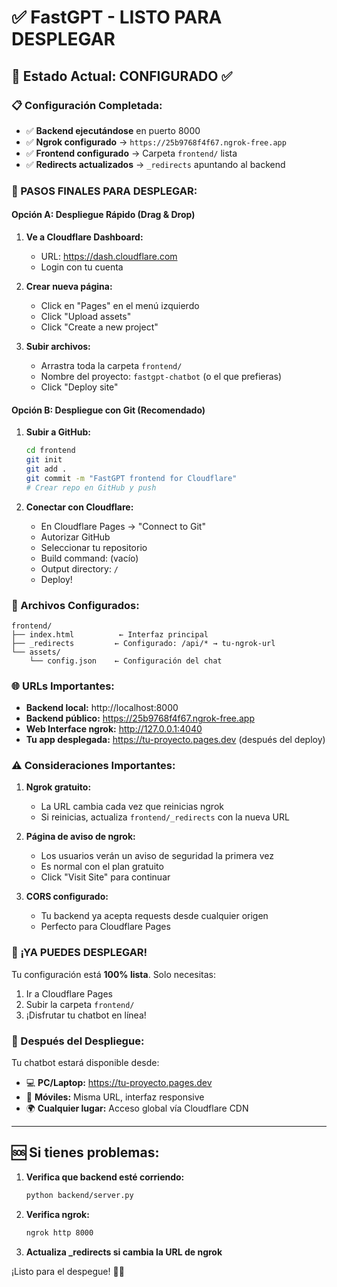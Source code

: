 # ✅ FastGPT - LISTO PARA DESPLEGAR

## 🎯 Estado Actual: **CONFIGURADO ✅**

### 📋 Configuración Completada:

- ✅ **Backend ejecutándose** en puerto 8000
- ✅ **Ngrok configurado** → `https://25b9768f4f67.ngrok-free.app`
- ✅ **Frontend configurado** → Carpeta `frontend/` lista
- ✅ **Redirects actualizados** → `_redirects` apuntando al backend

### 🚀 PASOS FINALES PARA DESPLEGAR:

#### Opción A: Despliegue Rápido (Drag & Drop)

1. **Ve a Cloudflare Dashboard:**
   - URL: https://dash.cloudflare.com
   - Login con tu cuenta

2. **Crear nueva página:**
   - Click en "Pages" en el menú izquierdo
   - Click "Upload assets"
   - Click "Create a new project"

3. **Subir archivos:**
   - Arrastra toda la carpeta `frontend/` 
   - Nombre del proyecto: `fastgpt-chatbot` (o el que prefieras)
   - Click "Deploy site"

#### Opción B: Despliegue con Git (Recomendado)

1. **Subir a GitHub:**
   ```bash
   cd frontend
   git init
   git add .
   git commit -m "FastGPT frontend for Cloudflare"
   # Crear repo en GitHub y push
   ```

2. **Conectar con Cloudflare:**
   - En Cloudflare Pages → "Connect to Git"
   - Autorizar GitHub
   - Seleccionar tu repositorio
   - Build command: (vacío)
   - Output directory: `/`
   - Deploy!

### 🔧 Archivos Configurados:

```
frontend/
├── index.html          ← Interfaz principal
├── _redirects         ← Configurado: /api/* → tu-ngrok-url
└── assets/
    └── config.json    ← Configuración del chat
```

### 🌐 URLs Importantes:

- **Backend local:** http://localhost:8000
- **Backend público:** https://25b9768f4f67.ngrok-free.app
- **Web Interface ngrok:** http://127.0.0.1:4040
- **Tu app desplegada:** https://tu-proyecto.pages.dev (después del deploy)

### ⚠️ Consideraciones Importantes:

1. **Ngrok gratuito:**
   - La URL cambia cada vez que reinicias ngrok
   - Si reinicias, actualiza `frontend/_redirects` con la nueva URL

2. **Página de aviso de ngrok:**
   - Los usuarios verán un aviso de seguridad la primera vez
   - Es normal con el plan gratuito
   - Click "Visit Site" para continuar

3. **CORS configurado:**
   - Tu backend ya acepta requests desde cualquier origen
   - Perfecto para Cloudflare Pages

### 🎉 ¡YA PUEDES DESPLEGAR!

Tu configuración está **100% lista**. Solo necesitas:
1. Ir a Cloudflare Pages
2. Subir la carpeta `frontend/`
3. ¡Disfrutar tu chatbot en línea!

### 📱 Después del Despliegue:

Tu chatbot estará disponible desde:
- 💻 **PC/Laptop:** https://tu-proyecto.pages.dev
- 📱 **Móviles:** Misma URL, interfaz responsive
- 🌍 **Cualquier lugar:** Acceso global vía Cloudflare CDN

---

## 🆘 Si tienes problemas:

1. **Verifica que backend esté corriendo:**
   ```bash
   python backend/server.py
   ```

2. **Verifica ngrok:**
   ```bash
   ngrok http 8000
   ```

3. **Actualiza _redirects si cambia la URL de ngrok**

¡Listo para el despegue! 🚀✨
